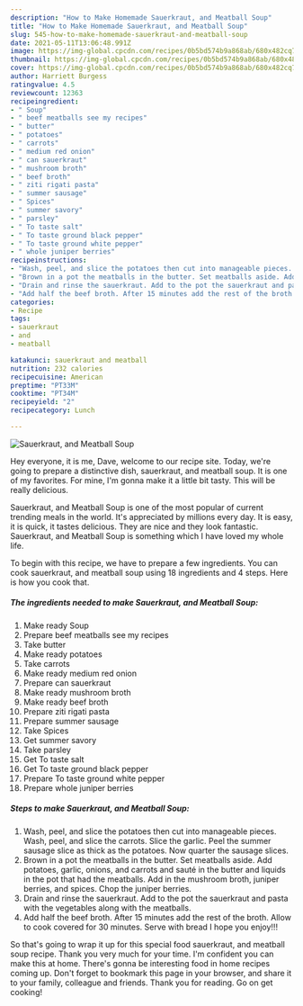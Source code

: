```yaml
---
description: "How to Make Homemade Sauerkraut, and Meatball Soup"
title: "How to Make Homemade Sauerkraut, and Meatball Soup"
slug: 545-how-to-make-homemade-sauerkraut-and-meatball-soup
date: 2021-05-11T13:06:48.991Z
image: https://img-global.cpcdn.com/recipes/0b5bd574b9a868ab/680x482cq70/sauerkraut-and-meatball-soup-recipe-main-photo.jpg
thumbnail: https://img-global.cpcdn.com/recipes/0b5bd574b9a868ab/680x482cq70/sauerkraut-and-meatball-soup-recipe-main-photo.jpg
cover: https://img-global.cpcdn.com/recipes/0b5bd574b9a868ab/680x482cq70/sauerkraut-and-meatball-soup-recipe-main-photo.jpg
author: Harriett Burgess
ratingvalue: 4.5
reviewcount: 12363
recipeingredient:
- " Soup"
- " beef meatballs see my recipes"
- " butter"
- " potatoes"
- " carrots"
- " medium red onion"
- " can sauerkraut"
- " mushroom broth"
- " beef broth"
- " ziti rigati pasta"
- " summer sausage"
- " Spices"
- " summer savory"
- " parsley"
- " To taste salt"
- " To taste ground black pepper"
- " To taste ground white pepper"
- " whole juniper berries"
recipeinstructions:
- "Wash, peel, and slice the potatoes then cut into manageable pieces. Wash, peel, and slice the carrots. Slice the garlic. Peel the summer sausage slice as thick as the potatoes. Now quarter the sausage slices."
- "Brown in a pot the meatballs in the butter. Set meatballs aside. Add potatoes, garlic, onions, and carrots and sauté in the butter and liquids in the pot that had the meatballs. Add in the mushroom broth, juniper berries, and spices. Chop the juniper berries."
- "Drain and rinse the sauerkraut. Add to the pot the sauerkraut and pasta with the vegetables along with the meatballs."
- "Add half the beef broth. After 15 minutes add the rest of the broth. Allow to cook covered for 30 minutes. Serve with bread I hope you enjoy!!!"
categories:
- Recipe
tags:
- sauerkraut
- and
- meatball

katakunci: sauerkraut and meatball 
nutrition: 232 calories
recipecuisine: American
preptime: "PT33M"
cooktime: "PT34M"
recipeyield: "2"
recipecategory: Lunch

---
```



![Sauerkraut, and Meatball Soup](https://img-global.cpcdn.com/recipes/0b5bd574b9a868ab/680x482cq70/sauerkraut-and-meatball-soup-recipe-main-photo.jpg)

Hey everyone, it is me, Dave, welcome to our recipe site. Today, we're going to prepare a distinctive dish, sauerkraut, and meatball soup. It is one of my favorites. For mine, I'm gonna make it a little bit tasty. This will be really delicious.

Sauerkraut, and Meatball Soup is one of the most popular of current trending meals in the world. It's appreciated by millions every day. It is easy, it is quick, it tastes delicious. They are nice and they look fantastic. Sauerkraut, and Meatball Soup is something which I have loved my whole life.




To begin with this recipe, we have to prepare a few ingredients. You can cook sauerkraut, and meatball soup using 18 ingredients and 4 steps. Here is how you cook that.

<!--inarticleads1-->

##### The ingredients needed to make Sauerkraut, and Meatball Soup:

1. Make ready  Soup
1. Prepare  beef meatballs see my recipes
1. Take  butter
1. Make ready  potatoes
1. Take  carrots
1. Make ready  medium red onion
1. Prepare  can sauerkraut
1. Make ready  mushroom broth
1. Make ready  beef broth
1. Prepare  ziti rigati pasta
1. Prepare  summer sausage
1. Take  Spices
1. Get  summer savory
1. Take  parsley
1. Get  To taste salt
1. Get  To taste ground black pepper
1. Prepare  To taste ground white pepper
1. Prepare  whole juniper berries




<!--inarticleads2-->

##### Steps to make Sauerkraut, and Meatball Soup:

1. Wash, peel, and slice the potatoes then cut into manageable pieces. Wash, peel, and slice the carrots. Slice the garlic. Peel the summer sausage slice as thick as the potatoes. Now quarter the sausage slices.
1. Brown in a pot the meatballs in the butter. Set meatballs aside. Add potatoes, garlic, onions, and carrots and sauté in the butter and liquids in the pot that had the meatballs. Add in the mushroom broth, juniper berries, and spices. Chop the juniper berries.
1. Drain and rinse the sauerkraut. Add to the pot the sauerkraut and pasta with the vegetables along with the meatballs.
1. Add half the beef broth. After 15 minutes add the rest of the broth. Allow to cook covered for 30 minutes. Serve with bread I hope you enjoy!!!




So that's going to wrap it up for this special food sauerkraut, and meatball soup recipe. Thank you very much for your time. I'm confident you can make this at home. There's gonna be interesting food in home recipes coming up. Don't forget to bookmark this page in your browser, and share it to your family, colleague and friends. Thank you for reading. Go on get cooking!
